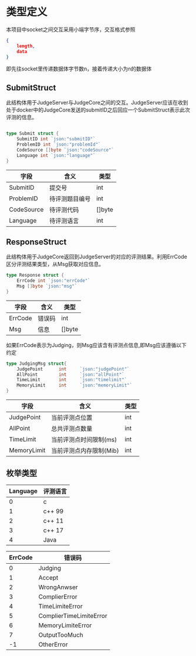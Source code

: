 # 类型定义

本项目中socket之间交互采用小端字节序，交互格式参照

```json
{
    length,
    data
}
```

即先往socket里传递数据体字节数n，接着传递大小为n的数据体

## SubmitStruct

此结构体用于JudgeServer与JudgeCore之间的交互。JudgeServer应该在收到处于docker中的JudgeCore发送的submitID之后回应一个SubmitStruct表示此次评测的信息。

```go

type Submit struct {
	SubmitID int `json:"submitID"`
	ProblemID int `json:"problemId"`
	CodeSource []byte `json:"codeSource"`
	Language int `json:"language"`
}
```

| 字段       | 含义           | 类型   |
| ---------- | -------------- | ------ |
| SubmitID   | 提交号         | int    |
| ProblemID  | 待评测题目编号 | int    |
| CodeSource | 待评测代码     | []byte |
| Language   | 待评测语言     | int    |

## ResponseStruct

此结构体用于JudgeCore返回到JudgeServer的对应的评测结果。利用ErrCode区分评测结果类型，从Msg获取对应信息。

```go
type Response struct {
	ErrCode int `json:"errCode"`
	Msg []byte `json:"msg"`
}
```

| 字段    | 含义   | 类型   |
| ------- | ------ | ------ |
| ErrCode | 错误码 | int    |
| Msg     | 信息   | []byte |

如果ErrCode表示为Judging，则Msg应该含有评测点信息,即Msg应该遵循以下约定

```go
type JudgingMsg struct{
    JudgePoint 		int 	`json:"judgePoint"`
    AllPoint		int		`json:"allPoint"`
    TimeLimit		int		`json:"timelimit"`
    MemoryLimit		int		`json:"memoryLimit"`
}
```

| 字段        | 含义                    | 类型 |
| ----------- | ----------------------- | ---- |
| JudgePoint  | 当前评测点位置          | int  |
| AllPoint    | 总共评测点数量          | int  |
| TimeLimit   | 当前评测点时间限制(ms)  | int  |
| MemoryLimit | 当前评测点内存限制(Mib) | int  |



## 枚举类型

| Language | 评测语言 |
| -------- | -------- |
| 0        | c        |
| 1        | c++ 99   |
| 2        | c++ 11   |
| 3        | c++ 17   |
| 4        | Java     |

| ErrCode | 错误码                  |
| ------- | ----------------------- |
| 0       | Judging                 |
| 1       | Accept                  |
| 2       | WrongAnwser             |
| 3       | ComplierError           |
| 4       | TimeLimiteError         |
| 5       | ComplierTimeLimiteError |
| 6       | MemoryLimiteError       |
| 7       | OutputTooMuch           |
| -1      | OtherError              |

